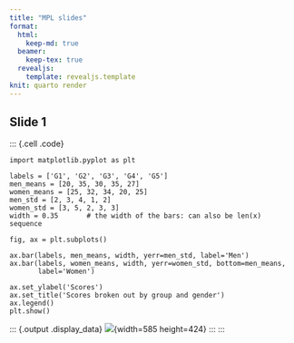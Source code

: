 ```yaml
---
title: "MPL slides"
format:
  html: 
    keep-md: true
  beamer: 
    keep-tex: true
  revealjs: 
    template: revealjs.template
knit: quarto render
---
```


## Slide 1

::: {.cell .code}
``` {.python}
import matplotlib.pyplot as plt

labels = ['G1', 'G2', 'G3', 'G4', 'G5']
men_means = [20, 35, 30, 35, 27]
women_means = [25, 32, 34, 20, 25]
men_std = [2, 3, 4, 1, 2]
women_std = [3, 5, 2, 3, 3]
width = 0.35       # the width of the bars: can also be len(x) sequence

fig, ax = plt.subplots()

ax.bar(labels, men_means, width, yerr=men_std, label='Men')
ax.bar(labels, women_means, width, yerr=women_std, bottom=men_means,
       label='Women')

ax.set_ylabel('Scores')
ax.set_title('Scores broken out by group and gender')
ax.legend()
plt.show()
```

::: {.output .display_data}
![](matplotlib_files/figure-html/cell-2-output-1.png){width=585 height=424}
:::
:::



















